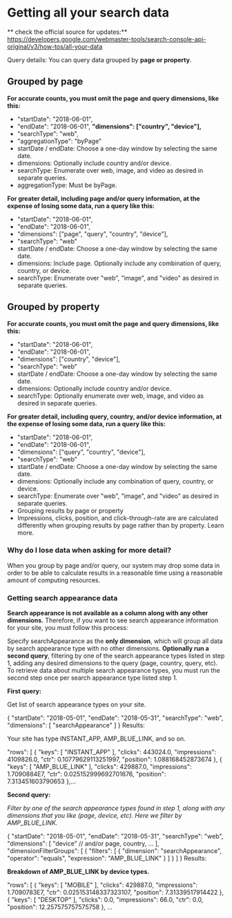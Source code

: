 # Getting all your search data

** check the official source for updates:** https://developers.google.com/webmaster-tools/search-console-api-original/v3/how-tos/all-your-data


Query details: You can query data grouped by **page or property**.

## Grouped by page

**For accurate counts, you must omit the page and query dimensions, like this:**


* "startDate": "2018-06-01",
* "endDate": "2018-06-01",
**"dimensions": ["country", "device"],**
* "searchType": "web",
* "aggregationType": "byPage"
* startDate / endDate: Choose a one-day window by selecting the same date.
* dimensions: Optionally include country and/or device.
* searchType: Enumerate over web, image, and video as desired in separate queries.
* aggregationType: Must be byPage.

**For greater detail, including page and/or query information, at the expense of losing some data, run a query like this:**

* "startDate": "2018-06-01",
* "endDate": "2018-06-01",
* "dimensions": ["page", "query", "country", "device"],
* "searchType": "web"
* startDate / endDate: Choose a one-day window by selecting the same date.
* dimensions: Include page. Optionally include any combination of query, country, or device.
* searchType: Enumerate over "web", "image", and "video" as desired in separate queries.



## Grouped by property
**For accurate counts, you must omit the page and query dimensions, like this:**


* "startDate": "2018-06-01",
* "endDate": "2018-06-01",
* "dimensions": ["country", "device"],
* "searchType": "web"
* startDate / endDate: Choose a one-day window by selecting the same date.
* dimensions: Optionally include country and/or device.
* searchType: Optionally enumerate over web, image, and video as desired in separate queries.


**For greater detail, including query, country, and/or device information, at the expense of losing some data, run a query like this:**


* "startDate": "2018-06-01",
* "endDate": "2018-06-01",
* "dimensions": ["query", "country", "device"],
* "searchType": "web"
* startDate / endDate: Choose a one-day window by selecting the same date.
* dimensions: Optionally include any combination of query, country, or device.
* searchType: Enumerate over "web", "image", and "video" as desired in separate queries.
* Grouping results by page or property
* Impressions, clicks, position, and click-through-rate are are calculated differently when grouping results by page rather than by property. Learn more.


### Why do I lose data when asking for more detail?

When you group by page and/or query, our system may drop some data in order to be able to calculate results in a reasonable time using a reasonable amount of computing resources.


### Getting search appearance data

**Search appearance is not available as a column along with any other dimensions.** Therefore, if you want to see search appearance information for your site, you must follow this process:

Specify searchAppearance as the **only dimension**, which will group all data by search appearance type with no other dimensions.
**Optionally run a second query**, filtering by one of the search appearance types listed in step 1, adding any desired dimensions to the query (page, country, query, etc).
To retrieve data about multiple search appearance types, you must run the second step once per search appearance type listed step 1.

**First query:**

Get list of search appearance types on your site.


{
  "startDate": "2018-05-01",
  "endDate": "2018-05-31",
  "searchType": "web",
  "dimensions": [
    "searchAppearance"
  ]
}
Results:

Your site has type INSTANT_APP, AMP_BLUE_LINK, and so on.


 "rows": [
  {
   "keys": [
    "INSTANT_APP"
   ],
   "clicks": 443024.0,
   "impressions": 4109826.0,
   "ctr": 0.10779629113251997,
   "position": 1.088168452873674
  },
  {
   "keys": [
    "AMP_BLUE_LINK"
   ],
   "clicks": 429887.0,
   "impressions": 1.7090884E7,
   "ctr": 0.025152999692701676,
   "position": 7.313451603790653
  },...

**Second query:**

*Filter by one of the search appearance types found in step 1, along with any dimensions that you like (page, device, etc). Here we filter by AMP_BLUE_LINK.*


{
  "startDate": "2018-05-01",
  "endDate": "2018-05-31",
  "searchType": "web",
  "dimensions": [
    "device" // and/or page, country, ...
  ],
  "dimensionFilterGroups": [
    {
      "filters": [
        {
          "dimension": "searchAppearance",
          "operator": "equals",
          "expression": "AMP_BLUE_LINK"
        }
      ]
    }
  ]
}
Results:

**Breakdown of AMP_BLUE_LINK by device types.**


"rows": [
  {
   "keys": [
    "MOBILE"
   ],
   "clicks": 429887.0,
   "impressions": 1.7090783E7,
   "ctr": 0.025153148337323107,
   "position": 7.31339517914422
  },
  {
   "keys": [
    "DESKTOP"
   ],
   "clicks": 0.0,
   "impressions": 66.0,
   "ctr": 0.0,
   "position": 12.257575757575758
  },
...
